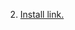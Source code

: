 2. [Install link.](https://raw.githubusercontent.com/midnightBlueNebula/interactive-table-for-koeri-website/main/convertDataIntoTable.user.js)
